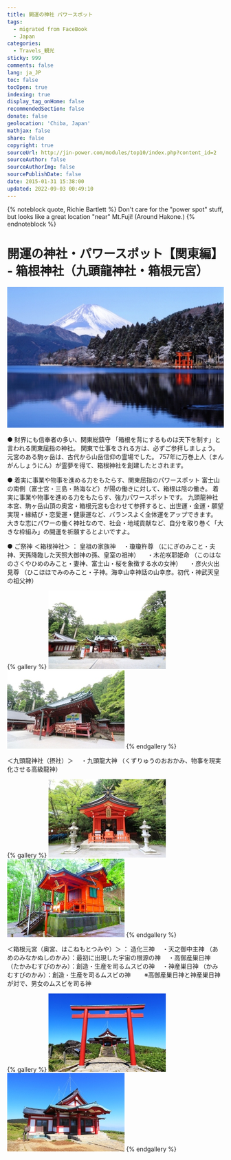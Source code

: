 ```yaml
---
title: 開運の神社 パワースポット
tags:
  - migrated from FaceBook
  - Japan
categories:
  - Travels_観光
sticky: 999
comments: false
lang: ja_JP
toc: false
tocOpen: true
indexing: true
display_tag_onHome: false
recommendedSection: false
donate: false
geolocation: 'Chiba, Japan'
mathjax: false
share: false
copyright: true
sourceUrl: http://jin-power.com/modules/top10/index.php?content_id=2
sourceAuthor: false
sourceAuthorImg: false
sourcePublishDate: false
date: 2015-01-31 15:38:00
updated: 2022-09-03 00:49:10
---
```

{% noteblock quote, Richie Bartlett %}
Don't care for the "power spot" stuff, but looks like a great location "near" Mt.Fuji! (Around Hakone.)
{% endnoteblock %}

# 開運の神社・パワースポット【関東編】 - 箱根神社（九頭龍神社・箱根元宮）
![箱根神社の概要（神奈川県箱根町）](./開運の神社/hakone_S.jpg)

● 財界にも信奉者の多い、関東総鎮守
  「箱根を背にするものは天下を制す」と言われる関東屈指の神社。
  関東で仕事をされる方は、必ずご参拝しましょう。
  元宮のある駒ヶ岳は、古代から山岳信仰の霊場でした。
  757年に万巻上人（まんがんしょうにん）が霊夢を得て、箱根神社を創建したとされます。

● 着実に事業や物事を進める力をもたらす、関東屈指のパワースポット
  富士山の南側（富士宮・三島・熱海など）が陽の働きに対して、箱根は陰の働き。
  着実に事業や物事を進める力をもたらす、強力パワースポットです。
  九頭龍神社 本宮、駒ヶ岳山頂の奥宮・箱根元宮も合わせて参拝すると、出世運・金運・願望実現・縁結び・恋愛運・健康運など、バランスよく全体運をアップできます。
  大きな志にパワーの働く神社なので、社会・地域貢献など、自分を取り巻く「大きな枠組み」の開運を祈願するとよいですよ。

● ご祭神
  ＜箱根神社＞ ： 皇祖の家族神
　・瓊瓊杵尊 （ににぎのみこと・夫神、天孫降臨した天照大御神の孫、皇室の祖神）
　・木花咲耶姫命 （このはなのさくやひめのみこと・妻神、富士山・桜を象徴する水の女神）
　・彦火火出見尊 （ひこほほでみのみこと・子神。海幸山幸神話の山幸彦。初代・神武天皇の祖父神）

{% gallery %}
![](./開運の神社/IMG_3336.jpeg)
![](./開運の神社/IMG_3322.jpeg)
{% endgallery %}

＜九頭龍神社（摂社）＞
　・九頭龍大神 （くずりゅうのおおかみ、物事を現実化させる高級龍神）

{% gallery %}
![](./開運の神社/IMG_2695.jpeg)
![](./開運の神社/P1040577.jpeg)
{% endgallery %}

＜箱根元宮（奥宮、はこねもとつみや）＞ ： 造化三神
　・天之御中主神 （あめのみなかぬしのかみ）：最初に出現した宇宙の根源の神
　・高御産巣日神 （たかみむすびのかみ）：創造・生産を司るムスビの神
　・神産巣日神 （かみむすびのかみ）：創造・生産を司るムスビの神
　　※高御産巣日神と神産巣日神が対で、男女のムスビを司る神

{% gallery %}
![](./開運の神社/IMG_8189.jpg)
![](./開運の神社/IMG_8218.jpg)
{% endgallery %}
